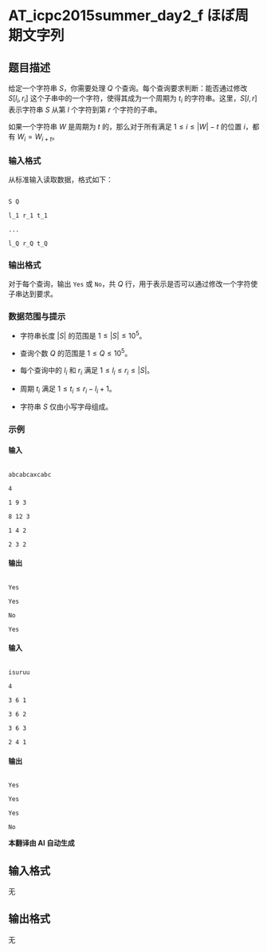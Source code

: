 # AT_icpc2015summer_day2_f ほぼ周期文字列

## 题目描述

给定一个字符串 $S$，你需要处理 $Q$ 个查询。每个查询要求判断：能否通过修改 $S[l_i, r_i]$ 这个子串中的一个字符，使得其成为一个周期为 $t_i$ 的字符串。这里，$S[l, r]$ 表示字符串 $S$ 从第 $l$ 个字符到第 $r$ 个字符的子串。

如果一个字符串 $W$ 是周期为 $t$ 的，那么对于所有满足 $1 \leq i \leq |W| - t$ 的位置 $i$，都有 $W_i = W_{i+t}$。

### 输入格式

从标准输入读取数据，格式如下：

```
S Q
l_1 r_1 t_1
...
l_Q r_Q t_Q
```

### 输出格式

对于每个查询，输出 `Yes` 或 `No`，共 $Q$ 行，用于表示是否可以通过修改一个字符使子串达到要求。

### 数据范围与提示

- 字符串长度 $|S|$ 的范围是 $1 \leq |S| \leq 10^5$。
- 查询个数 $Q$ 的范围是 $1 \leq Q \leq 10^5$。
- 每个查询中的 $l_i$ 和 $r_i$ 满足 $1 \leq l_i \leq r_i \leq |S|$。
- 周期 $t_i$ 满足 $1 \leq t_i \leq r_i - l_i + 1$。
- 字符串 $S$ 仅由小写字母组成。

### 示例

#### 输入
```
abcabcaxcabc
4
1 9 3
8 12 3
1 4 2
2 3 2
```

#### 输出
```
Yes
Yes
No
Yes
```

#### 输入
```
isuruu
4
3 6 1
3 6 2
3 6 3
2 4 1
```

#### 输出
```
Yes
Yes
Yes
No
```

 **本翻译由 AI 自动生成**

## 输入格式

无

## 输出格式

无